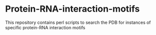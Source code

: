 # Protein-RNA-interaction-motifs
This repository contains perl scripts to search the PDB for instances of specific protein-RNA interaction motifs

